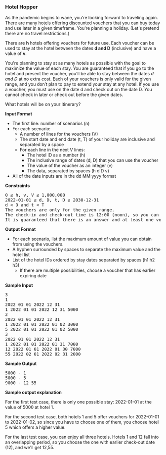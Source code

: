 <h3>Hotel Hopper</h3>

As the pandemic begins to wane, you're looking forward to traveling again. There are many hotels offering discounted vouchers that you can buy today and use later in a given timeframe. You're planning a holiday. (Let's pretend there are no travel restrictions.)

There are <b>h</b> hotels offering vouchers for future use. Each voucher can be used to stay at the hotel between the dates <b>d and D</b> (inclusive) and have a value of <b>v</b>.

You're planning to stay at as many hotels as possible with the goal to maximize the value of each stay. You are guaranteed that if you go to the hotel and present the voucher, you'll be able to stay between the dates <i>d and D</i> at no extra cost. Each of your vouchers is only valid for the given range, and you don’t plan to pay to extend your stay at any hotel. If you use a voucher, you must use on the date d and check out on the date D. You cannot check in later or check out before the given dates.

What hotels will be on your itinerary?

<b>Input Format</b>
- The first line: number of scenarios (n)
- For each scenario:
  - A number of lines for the vouchers (V)
  - The start date and end date (t, T) of your holiday are inclusive and separated by a space
  - For each line in the next V lines:
    - The hotel ID as a number (h)
    - The inclusive range of dates (d, D) that you can use the voucher
    - The value of the voucher as an integer (v)
    - The data, separated by spaces (h d D v)
- All of the date inputs are in the dd MM yyyy format

<b>Constraints</b>
<pre>
0 ≤ h, v, V ≤ 1,000,000
2022-01-01 ≤ d, D, t, D ≤ 2030-12-31
d < D and t < T
The vouchers are only for the given range.
The check-in and check-out time is 12:00 (noon), so you can go from hotel to hotel seamlessly.
It is guaranteed that there is an answer and at least one voucher will be used.
</pre>

<b>Output Format</b>

- For each scenario, list the maximum amount of value you can obtain from using the vouchers.
- A hyphen surrounded by spaces to separate the maximum value and the hotel list
- List of the hotel IDs ordered by stay dates separated by spaces (h1 h2 h3)
  - If there are multiple possibilities, choose a voucher that has earlier expiring date

<b>Sample Input</b>
<pre>
3
1
2022 01 01 2022 12 31
1 2022 01 01 2022 12 31 5000
2
2022 01 01 2022 12 31
1 2022 01 01 2022 01 02 3000
5 2022 01 01 2022 01 02 5000
3
2022 01 01 2022 12 31
1 2022 01 01 2022 01 31 7000
12 2022 01 01 2022 01 30 7000
55 2022 02 01 2022 02 31 2000
</pre>

<b>Sample Output</b>
<pre>
5000 - 1 
5000 - 5 
9000 - 12 55
</pre>

<b>Sample output explanation</b>

For the first test case, there is only one possible stay: 2022-01-01 at the value of 5000 at hotel 1.


For the second test case, both hotels 1 and 5 offer vouchers for 2022-01-01 to 2022-01-02, so since you have to choose one of them, you choose hotel 5 which offers a higher value.


For the last test case, you can enjoy all three hotels. Hotels 1 and 12 fall into an overlapping period, so you choose the one with earlier check-out date (12), and we'll get 12,55.
